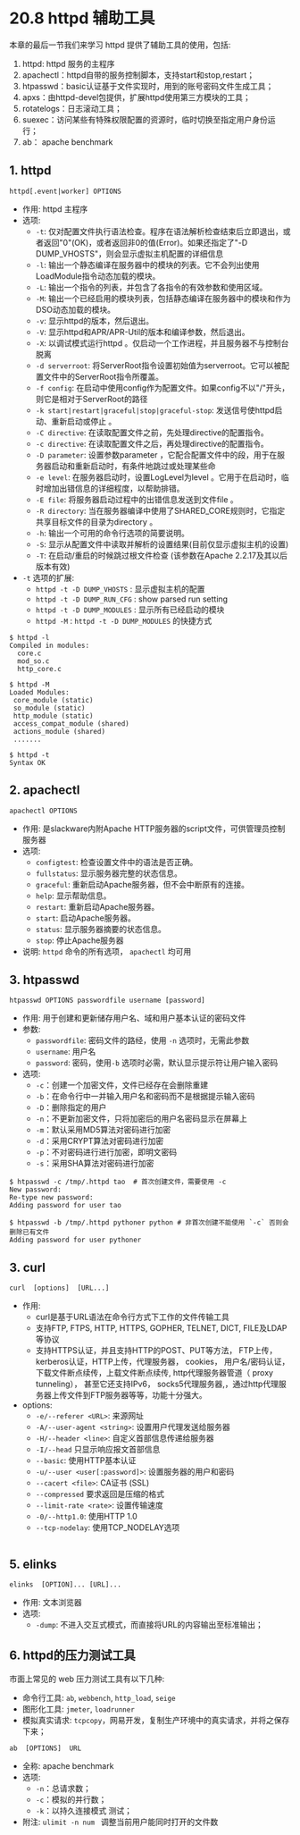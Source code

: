 # 20.8 httpd 辅助工具
本章的最后一节我们来学习 httpd 提供了辅助工具的使用，包括:
1. httpd: httpd 服务的主程序
2. apachectl：httpd自带的服务控制脚本，支持start和stop,restart；
1. htpasswd：basic认证基于文件实现时，用到的账号密码文件生成工具；
3. apxs：由httpd-devel包提供，扩展httpd使用第三方模块的工具；
4. rotatelogs：日志滚动工具；
5. suexec：访问某些有特殊权限配置的资源时，临时切换至指定用户身份运行；
6. ab： apache benchmark

## 1. httpd
`httpd[.event|worker] OPTIONS`
- 作用: httpd 主程序
- 选项:
	- `-t`: 仅对配置文件执行语法检查。程序在语法解析检查结束后立即退出，或者返回"0"(OK)，或者返回非0的值(Error)。如果还指定了"-D DUMP_VHOSTS"，则会显示虚拟主机配置的详细信息
	- `-l`: 输出一个静态编译在服务器中的模块的列表。它不会列出使用LoadModule指令动态加载的模块。
	- `-L`: 输出一个指令的列表，并包含了各指令的有效参数和使用区域。
	- `-M`: 输出一个已经启用的模块列表，包括静态编译在服务器中的模块和作为DSO动态加载的模块。
	- `-v`: 显示httpd的版本，然后退出。
	- `-V`: 显示httpd和APR/APR-Util的版本和编译参数，然后退出。
	- `-X`: 以调试模式运行httpd 。仅启动一个工作进程，并且服务器不与控制台脱离
	- `-d serverroot`: 将ServerRoot指令设置初始值为serverroot。它可以被配置文件中的ServerRoot指令所覆盖。
	- `-f config`: 在启动中使用config作为配置文件。如果config不以"/"开头，则它是相对于ServerRoot的路径
	- `-k start|restart|graceful|stop|graceful-stop`: 发送信号使httpd启动、重新启动或停止 。
	- `-C directive`: 在读取配置文件之前，先处理directive的配置指令。
	- `-c directive`: 在读取配置文件之后，再处理directive的配置指令。
	- `-D parameter`: 设置参数parameter ，它配合配置文件中的<IfDefine>段，用于在服务器启动和重新启动时，有条件地跳过或处理某些命
	- `-e level`: 在服务器启动时，设置LogLevel为level 。它用于在启动时，临时增加出错信息的详细程度，以帮助排错。
	- `-E file`: 将服务器启动过程中的出错信息发送到文件file 。
	- `-R directory`: 当在服务器编译中使用了SHARED_CORE规则时，它指定共享目标文件的目录为directory 。
	- `-h`: 输出一个可用的命令行选项的简要说明。
	- `-S`: 显示从配置文件中读取并解析的设置结果(目前仅显示虚拟主机的设置)
	- `-T`: 在启动/重启的时候跳过根文件检查 (该参数在Apache 2.2.17及其以后版本有效)
- `-t` 选项的扩展:
	- `httpd -t -D DUMP_VHOSTS` : 显示虚拟主机的配置
	- `httpd -t -D DUMP_RUN_CFG` : show parsed run setting
	- `httpd -t -D DUMP_MODULES` : 显示所有已经启动的模块
	- `httpd -M` : `httpd -t -D DUMP_MODULES` 的快捷方式

```
$ httpd -l
Compiled in modules:
  core.c
  mod_so.c
  http_core.c

$ httpd -M
Loaded Modules:
 core_module (static)
 so_module (static)
 http_module (static)
 access_compat_module (shared)
 actions_module (shared)
 .......

$ httpd -t
Syntax OK
```

## 2. apachectl
`apachectl OPTIONS`
- 作用: 是slackware内附Apache HTTP服务器的script文件，可供管理员控制服务器
- 选项:
	- `configtest`: 检查设置文件中的语法是否正确。
	- `fullstatus`: 显示服务器完整的状态信息。
	- `graceful`: 重新启动Apache服务器，但不会中断原有的连接。
	- `help`: 显示帮助信息。
	- `restart`: 重新启动Apache服务器。
	- `start`: 启动Apache服务器。
	- `status`: 显示服务器摘要的状态信息。
	- `stop`: 停止Apache服务器
- 说明: `httpd` 命令的所有选项， `apachectl` 均可用

## 3. htpasswd
`htpasswd OPTIONS passwordfile username [password]`
- 作用: 用于创建和更新储存用户名、域和用户基本认证的密码文件
- 参数:
	- `passwordfile`: 密码文件的路经，使用 `-n` 选项时，无需此参数
	- `username`: 用户名
	- `password`: 密码，使用`-b` 选项时必需，默认显示提示符让用户输入密码
- 选项:
	- `-c`：创建一个加密文件，文件已经存在会删除重建
	- `-b`：在命令行中一并输入用户名和密码而不是根据提示输入密码
	- `-D`：删除指定的用户
	- `-n`：不更新加密文件，只将加密后的用户名密码显示在屏幕上
	- `-m`：默认采用MD5算法对密码进行加密
	- `-d`：采用CRYPT算法对密码进行加密
	- `-p`：不对密码进行进行加密，即明文密码
	- `-s`：采用SHA算法对密码进行加密

```
$ htpasswd -c /tmp/.httpd tao  # 首次创建文件，需要使用 -c
New password:
Re-type new password:
Adding password for user tao

$ htpasswd -b /tmp/.httpd pythoner python # 非首次创建不能使用 `-c` 否则会删除已有文件
Adding password for user pythoner
```

## 3. curl
`curl  [options]  [URL...]`
- 作用:
    - curl是基于URL语法在命令行方式下工作的文件传输工具
    - 支持FTP, FTPS, HTTP, HTTPS, GOPHER, TELNET, DICT, FILE及LDAP等协议
    - 支持HTTPS认证，并且支持HTTP的POST、PUT等方法， FTP上传， kerberos认证，HTTP上传，代理服务器， cookies， 用户名/密码认证， 下载文件断点续传，上载文件断点续传, http代理服务器管道（ proxy tunneling）， 甚至它还支持IPv6， socks5代理服务器,，通过http代理服务器上传文件到FTP服务器等等，功能十分强大。
- options:
    - `-e/--referer <URL>`:  来源网址
    - `-A/--user-agent <string>`:  设置用户代理发送给服务器
    - `-H/--header <line>`: 自定义首部信息传递给服务器
    - `-I/--head` 只显示响应报文首部信息
    - `--basic`: 使用HTTP基本认证
    - `-u/--user <user[:password]>`: 设置服务器的用户和密码
    - `--cacert <file>`:  CA证书 (SSL)
    - `--compressed` 要求返回是压缩的格式
    - `--limit-rate <rate>`:  设置传输速度
    - `-0/--http1.0`: 使用HTTP 1.0
    - `--tcp-nodelay`: 使用TCP_NODELAY选项
```

```

## 5. elinks   
`elinks  [OPTION]... [URL]...`
- 作用: 文本浏览器
- 选项:
	- `-dump`: 不进入交互式模式，而直接将URL的内容输出至标准输出；

## 6. httpd的压力测试工具
市面上常见的 web 压力测试工具有以下几种:
- 命令行工具: `ab`, `webbench`, `http_load`, `seige`
- 图形化工具: `jmeter`, `loadrunner`
- 模拟真实请求: `tcpcopy`，网易开发，复制生产环境中的真实请求，并将之保存下来；

`ab  [OPTIONS]  URL`
- 全称: apache benchmark
- 选项:
	- `-n`：总请求数；
	- `-c`：模拟的并行数；
	- `-k`：以持久连接模式 测试；
- 附注: `ulimit -n num ` 调整当前用户能同时打开的文件数
